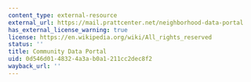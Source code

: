 ```yaml
---
content_type: external-resource
external_url: https://mail.prattcenter.net/neighborhood-data-portal
has_external_license_warning: true
license: https://en.wikipedia.org/wiki/All_rights_reserved
status: ''
title: Community Data Portal
uid: 0d546d01-4832-4a3a-b0a1-211cc2dec8f2
wayback_url: ''
---
```

